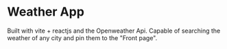 # Weather App
Built with vite + reactjs and the Openweather Api.
Capable of searching the weather of any city and pin them to the "Front page".


